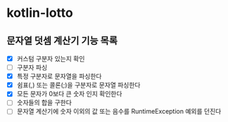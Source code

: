 # kotlin-lotto

## 문자열 덧셈 계산기 기능 목록
-[x] 커스텀 구분자 있는지 확인
-[ ] 구분자 파싱
-[x] 특정 구분자로 문자열을 파싱한다
-[x] 쉼표(,) 또는 콜론(;)을 구분자로 문자열 파싱한다 
-[x] 모든 문자가 0보다 큰 숫자 인지 확인한다
-[ ] 숫자들의 합을 구한다
-[ ] 문자열 계산기에 숫자 이외의 값 또는 음수를 RuntimeException 예외를 던진다
